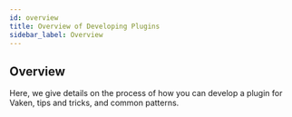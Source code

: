 ```yaml
---
id: overview
title: Overview of Developing Plugins
sidebar_label: Overview
---
```


## Overview

Here, we give details on the process of how you can develop a plugin for Vaken, tips and tricks, and common patterns.
